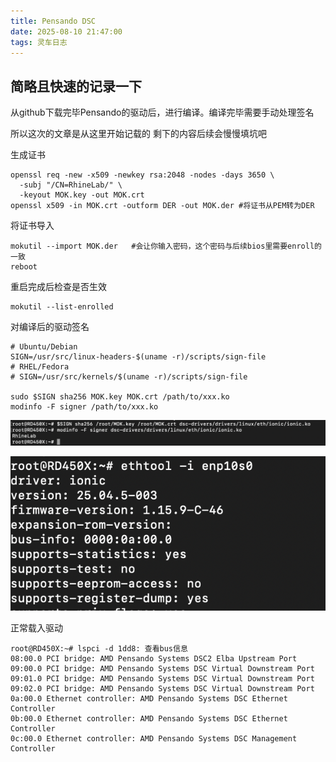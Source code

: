 ```yaml
---
title: Pensando DSC
date: 2025-08-10 21:47:00
tags: 灵车日志
---
```


## 简略且快速的记录一下

从github下载完毕Pensando的驱动后，进行编译。编译完毕需要手动处理签名

所以这次的文章是从这里开始记载的 剩下的内容后续会慢慢填坑吧

生成证书

```shell
openssl req -new -x509 -newkey rsa:2048 -nodes -days 3650 \
  -subj "/CN=RhineLab/" \
  -keyout MOK.key -out MOK.crt
openssl x509 -in MOK.crt -outform DER -out MOK.der #将证书从PEM转为DER
```

将证书导入

```shell
mokutil --import MOK.der   #会让你输入密码，这个密码与后续bios里需要enroll的一致
reboot
```

重启完成后检查是否生效

```shell
mokutil --list-enrolled
```

对编译后的驱动签名

```shell
# Ubuntu/Debian
SIGN=/usr/src/linux-headers-$(uname -r)/scripts/sign-file
# RHEL/Fedora
# SIGN=/usr/src/kernels/$(uname -r)/scripts/sign-file

sudo $SIGN sha256 MOK.key MOK.crt /path/to/xxx.ko
modinfo -F signer /path/to/xxx.ko

```

![image-20250810220214644](../img/image-20250810220214644.png)

![image-20250810220449475](../img/image-20250810220449475.png)

正常载入驱动

```shell
root@RD450X:~# lspci -d 1dd8: 查看bus信息
08:00.0 PCI bridge: AMD Pensando Systems DSC2 Elba Upstream Port
09:00.0 PCI bridge: AMD Pensando Systems DSC Virtual Downstream Port
09:01.0 PCI bridge: AMD Pensando Systems DSC Virtual Downstream Port
09:02.0 PCI bridge: AMD Pensando Systems DSC Virtual Downstream Port
0a:00.0 Ethernet controller: AMD Pensando Systems DSC Ethernet Controller
0b:00.0 Ethernet controller: AMD Pensando Systems DSC Ethernet Controller
0c:00.0 Ethernet controller: AMD Pensando Systems DSC Management Controller

```

